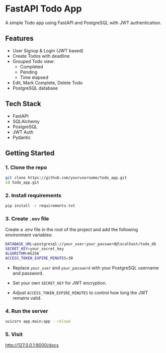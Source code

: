 # FastAPI Todo App

A simple Todo app using FastAPI and PostgreSQL with JWT authentication.

## Features

- User Signup & Login (JWT based)
- Create Todos with deadline
- Grouped Todo view:
  - Completed
  - Pending
  - Time elapsed
- Edit, Mark Complete, Delete Todo
- PostgreSQL database

## Tech Stack

- FastAPI
- SQLAlchemy
- PostgreSQL
- JWT Auth
- Pydantic

## Getting Started

### 1. Clone the repo

```bash
git clone https://github.com/yourusername/todo_app.git
cd todo_app.git
```

### 2. Install requirements

```bash
pip install -r requirements.txt
```

### 3. Create `.env` file
Create a .env file in the root of the project and add the following environment variables:

```bash
DATABASE_URL=postgresql://your_user:your_password@localhost/todo_db
SECRET_KEY=your_secret_key
ALGORITHM=HS256
ACCESS_TOKEN_EXPIRE_MINUTES=30
```

* Replace `your_user` and `your_password` with your PostgreSQL username and password.

* Set your own `SECRET_KEY` for JWT encryption.

* Adjust `ACCESS_TOKEN_EXPIRE_MINUTES` to control how long the JWT remains valid.

### 4. Run the server
```bash
uvicorn app.main:app --reload
```

### 5. Visit

http://127.0.0.1:8000/docs
